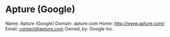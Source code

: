
# Apture (Google)

Name: Apture (Google)
Domain: apture.com
Home: http://www.apture.com/
Email: contact@apture.com
Owned_by: Google Inc.
